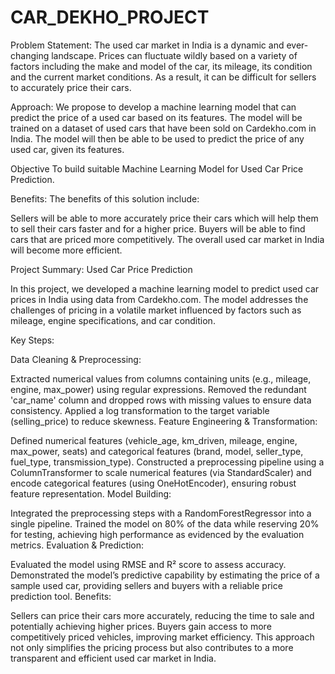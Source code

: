 # CAR_DEKHO_PROJECT
Problem Statement:
The used car market in India is a dynamic and ever-changing landscape. Prices can fluctuate wildly based on a variety of factors including the make and model of the car, its mileage, its condition and the current market conditions. As a result, it can be difficult for sellers to accurately price their cars.

Approach:
We propose to develop a machine learning model that can predict the price of a used car based on its features. The model will be trained on a dataset of used cars that have been sold on Cardekho.com in India. The model will then be able to be used to predict the price of any used car, given its features.

Objective
To build suitable Machine Learning Model for Used Car Price Prediction.

Benefits:
The benefits of this solution include:

Sellers will be able to more accurately price their cars which will help them to sell their cars faster and for a higher price.
Buyers will be able to find cars that are priced more competitively.
The overall used car market in India will become more efficient.

Project Summary: Used Car Price Prediction

In this project, we developed a machine learning model to predict used car prices in India using data from Cardekho.com. The model addresses the challenges of pricing in a volatile market influenced by factors such as mileage, engine specifications, and car condition.

Key Steps:

Data Cleaning & Preprocessing:

Extracted numerical values from columns containing units (e.g., mileage, engine, max_power) using regular expressions.
Removed the redundant 'car_name' column and dropped rows with missing values to ensure data consistency.
Applied a log transformation to the target variable (selling_price) to reduce skewness.
Feature Engineering & Transformation:

Defined numerical features (vehicle_age, km_driven, mileage, engine, max_power, seats) and categorical features (brand, model, seller_type, fuel_type, transmission_type).
Constructed a preprocessing pipeline using a ColumnTransformer to scale numerical features (via StandardScaler) and encode categorical features (using OneHotEncoder), ensuring robust feature representation.
Model Building:

Integrated the preprocessing steps with a RandomForestRegressor into a single pipeline.
Trained the model on 80% of the data while reserving 20% for testing, achieving high performance as evidenced by the evaluation metrics.
Evaluation & Prediction:

Evaluated the model using RMSE and R² score to assess accuracy.
Demonstrated the model’s predictive capability by estimating the price of a sample used car, providing sellers and buyers with a reliable price prediction tool.
Benefits:

Sellers can price their cars more accurately, reducing the time to sale and potentially achieving higher prices.
Buyers gain access to more competitively priced vehicles, improving market efficiency.
This approach not only simplifies the pricing process but also contributes to a more transparent and efficient used car market in India.
